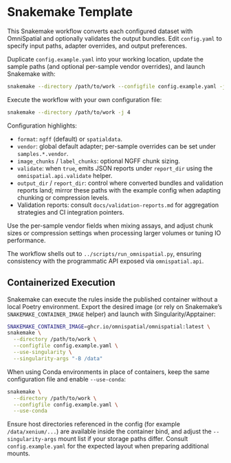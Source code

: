 # Snakemake Template

This Snakemake workflow converts each configured dataset with OmniSpatial and optionally validates the output bundles. Edit `config.yaml` to specify input paths, adapter overrides, and output preferences.

Duplicate `config.example.yaml` into your working location, update the sample paths (and optional per-sample vendor overrides), and launch Snakemake with:

```bash
snakemake --directory /path/to/work --configfile config.example.yaml -j 4
```

Execute the workflow with your own configuration file:

```bash
snakemake --directory /path/to/work -j 4
```

Configuration highlights:

- `format`: `ngff` (default) or `spatialdata`.
- `vendor`: global default adapter; per-sample overrides can be set under `samples.*.vendor`.
- `image_chunks` / `label_chunks`: optional NGFF chunk sizing.
- `validate`: when `true`, emits JSON reports under `report_dir` using the `omnispatial.api.validate` helper.
- `output_dir` / `report_dir`: control where converted bundles and validation reports land; mirror these paths with the example config when adapting chunking or compression levels.
- Validation reports: consult `docs/validation-reports.md` for aggregation strategies and CI integration pointers.

Use the per-sample vendor fields when mixing assays, and adjust chunk sizes or compression settings when processing larger volumes or tuning IO performance.

The workflow shells out to `../scripts/run_omnispatial.py`, ensuring consistency with the programmatic API exposed via `omnispatial.api`.

## Containerized Execution

Snakemake can execute the rules inside the published container without a local Poetry environment. Export the desired image (or rely on Snakemake’s `SNAKEMAKE_CONTAINER_IMAGE` helper) and launch with Singularity/Apptainer:

```bash
SNAKEMAKE_CONTAINER_IMAGE=ghcr.io/omnispatial/omnispatial:latest \
snakemake \
  --directory /path/to/work \
  --configfile config.example.yaml \
  --use-singularity \
  --singularity-args "-B /data"
```

When using Conda environments in place of containers, keep the same configuration file and enable `--use-conda`:

```bash
snakemake \
  --directory /path/to/work \
  --configfile config.example.yaml \
  --use-conda
```

Ensure host directories referenced in the config (for example `/data/xenium/...`) are available inside the container bind, and adjust the `--singularity-args` mount list if your storage paths differ. Consult `config.example.yaml` for the expected layout when preparing additional mounts.
